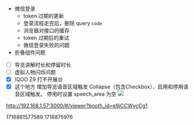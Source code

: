 - 微信登录
	- token 过期的更新
	- 登录流程走完后，删除 query `code`
	- 浏览器对接口的缓存
	- token 过期后的重试
	- 微信登录失败的问题
- 折叠组件问题

- [ ] 导览讲解时长和停留时长
- [ ] 虚拟人物闪烁问题
- [x] IQOO Z9 打不开展台
- [x] 这个地方 增加导览语音区域触发 Collapse（包含Checkbox），启用和停用语音区域触发。 停用时设置 speech_area 为空
![](Pasted%20image%2020240528172619.png)

http://192.168.1.57:3000/#/viewer?booth_id=e9iCCWycCg1

1716861577589
1716875976